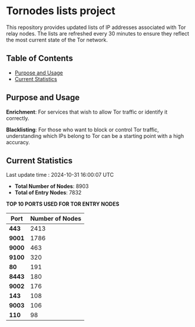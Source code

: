# Tornodes lists project

This repository provides updated lists of IP addresses associated with Tor relay nodes. The lists are refreshed every 30 minutes to ensure they reflect the most current state of the Tor network.

## Table of Contents

- [Purpose and Usage](#purpose-and-usage)
- [Current Statistics](#current-statistics)


## Purpose and Usage

**Enrichment**: For services that wish to allow Tor traffic or identify it correctly.

**Blacklisting**: For those who want to block or control Tor traffic, understanding which IPs belong to Tor can be a starting point with a high accuracy.

## Current Statistics

Last update time : 2024-10-31 16:00:07 UTC

- **Total Number of Nodes**: 8903
- **Total of Entry Nodes**: 7832

**TOP 10 PORTS USED FOR TOR ENTRY NODES**

| **Port** | **Number of Nodes** |
|------|-----------------|
| **443**   | 2413  |
| **9001**   | 1786  |
| **9000**   | 463  |
| **9100**   | 320  |
| **80**   | 191  |
| **8443**   | 180  |
| **9002**   | 176  |
| **143**   | 108  |
| **9003**   | 106  |
| **110**   | 98  |

